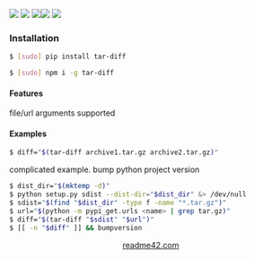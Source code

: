 <!--
https://readme42.com
-->



[![](https://img.shields.io/badge/OS-Unix-blue.svg?longCache=True)]()
[![](https://img.shields.io/pypi/v/tar-diff.svg?maxAge=3600)](https://pypi.org/project/tar-diff/)
[![](https://img.shields.io/npm/v/tar-diff.svg?maxAge=3600)](https://www.npmjs.com/package/tar-diff)[![](https://img.shields.io/badge/License-Unlicense-blue.svg?longCache=True)](https://unlicense.org/)
[![](https://github.com/andrewp-as-is/tar-diff/workflows/tests42/badge.svg)](https://github.com/andrewp-as-is/tar-diff/actions)

### Installation
```bash
$ [sudo] pip install tar-diff
```

```bash
$ [sudo] npm i -g tar-diff
```

#### Features
file/url arguments supported

#### Examples
```bash
$ diff="$(tar-diff archive1.tar.gz archive2.tar.gz)"
```

complicated example. bump python project version
```bash
$ dist_dir="$(mktemp -d)"
$ python setup.py sdist --dist-dir="$dist_dir" &> /dev/null
$ sdist="$(find "$dist_dir" -type f -name "*.tar.gz")"
$ url="$(python -m pypi_get.urls <name> | grep tar.gz)"
$ diff="$(tar-diff "$sdist" "$url")"
$ [[ -n "$diff" ]] && bumpversion
```

<p align="center">
    <a href="https://readme42.com/">readme42.com</a>
</p>